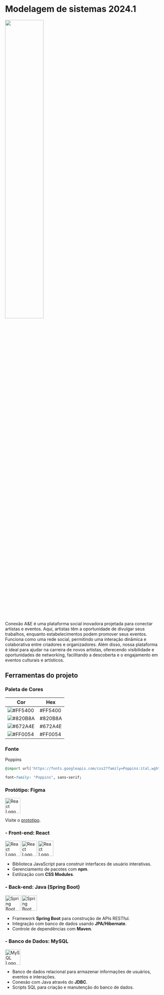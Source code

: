 
# **Modelagem de sistemas 2024.1**

<p align="left">
  <img src="[https://github.com/liviaguirao/aee/blob/main/src/assets/logo%20completa.png](https://github.com/liviaguirao/aee/blob/main/src/main/resources/static/front-end/public/assets/logo-completa.png)" width="50%">
</p>

Conexão A&E é uma plataforma social inovadora projetada para conectar artistas e eventos. Aqui, artistas têm a oportunidade de divulgar seus trabalhos, enquanto estabelecimentos podem promover seus eventos. Funciona como uma rede social, permitindo uma interação dinâmica e colaborativa entre criadores e organizadores. Além disso, nossa plataforma é ideal para ajudar na carreira de novos artistas, oferecendo visibilidade e oportunidades de networking, facilitando a descoberta e o engajamento em eventos culturais e artísticos.



## Ferramentas do projeto

### Paleta de Cores

| Cor       | Hex       |
|-----------|-----------|
| ![#FF5400](https://via.placeholder.com/20x20/FF5400/000000?text=+)| #FF5400  |
| ![#820B8A](https://via.placeholder.com/20x20/820B8A/000000?text=+)| #820B8A   |
| ![#672A4E](https://via.placeholder.com/20x20/672A4E/000000?text=+)| #672A4E   |
| ![#FF0054](https://via.placeholder.com/20x20/FF0054/000000?text=+)| #FF0054   |

### Fonte
Poppins
```ruby
@import url('https://fonts.googleapis.com/css2?family=Poppins:ital,wght@0,100;0,200;0,300;0,400;0,500;0,600;0,700;0,800;0,900;1,100;1,200;1,300;1,400;1,500;1,600;1,700;1,800;1,900&display=swap');
```
```ruby
font-family: "Poppins", sans-serif;
```
### Protótipo: Figma
<img src="https://cdn.worldvectorlogo.com/logos/figma-icon.svg" alt="React Logo" width="50" height="50"/>

Visite o [prototipo](https://www.figma.com/design/pIX45yV2cEx7Nh4EA0bsCX/Untitled?node-id=0-1&node-type=canvas&t=iQY3f2ju111KIy2m-0).

### - Front-end: React
<p align="left">
  <img src="https://cdn.worldvectorlogo.com/logos/react-2.svg" alt="React Logo" width="50" height="50"/>
   <img src="https://cdn.worldvectorlogo.com/logos/css-3.svg" alt="React Logo" width="50" height="50"/>
  <img src="https://cdn.worldvectorlogo.com/logos/vitejs.svg" alt="React Logo" width="50" height="50"/>
</p>

- Biblioteca JavaScript para construir interfaces de usuário interativas.
- Gerenciamento de pacotes com **npm**.
- Estilização com **CSS Modules**.

### - Back-end: Java (Spring Boot)
<p align="left">
  <img src="https://cdn.worldvectorlogo.com/logos/spring-3.svg" alt="Spring Boot Logo" width="50" height="50"/>
  <img src="https://cdn.worldvectorlogo.com/logos/java.svg" alt="Spring Boot Logo" width="50" height="50"/>
</p>

- Framework **Spring Boot** para construção de APIs RESTful.
- Integração com banco de dados usando **JPA/Hibernate**.
- Controle de dependências com **Maven**.

### - Banco de Dados: MySQL
<p align="left">
  <img src="https://cdn.worldvectorlogo.com/logos/mysql-4.svg" alt="MySQL Logo" width="50" height="50"/>
</p>

- Banco de dados relacional para armazenar informações de usuários, eventos e interações.
- Conexão com Java através do **JDBC**.
- Scripts SQL para criação e manutenção do banco de dados.
